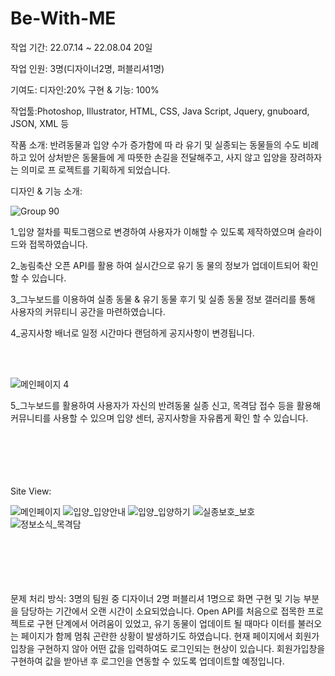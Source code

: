 # Be-With-ME

작업 기간: 22.07.14 ~ 22.08.04 20일

작업 인원: 3명(디자이너2명, 퍼블리셔1명)

기여도: 디자인:20% 구현 & 기능: 100%

작업툴:Photoshop, Illustrator, HTML, CSS, Java Script, Jquery, gnuboard, JSON, XML 등

작품 소개: 반려동물과 입양 수가 증가함에 따 라 유기 및 실종되는 동물들의 수도 비례하고 있어 상처받은 동물들에 게 따뜻한 손길을 전달해주고, 사지 않고 입양을 장려하자는 의미로 프 로젝트를 기획하게 되었습니다.
 

디자인 & 기능 소개:

![Group 90](https://user-images.githubusercontent.com/106298540/194206592-7f947063-b491-40a1-9606-a0d081721441.png)

1_입양 절차를 픽토그램으로 변경하여 사용자가 이해할 수 있도록 제작하였으며 슬라이드와 접목하였습니다.

2_농림축산 오픈 API를 활용 하여 실시간으로 유기 동 물의 정보가 업데이트되어 확인할 수 있습니다.

3_그누보드를 이용하여 실종 동물 & 유기 동물 후기 및 실종 동물 정보 갤러리를 통해 사용자의 커뮤티니 공간을 마련하였습니다.

4_공지사항 배너로 일정 시간마다 랜덤하게 공지사항이 변경됩니다.

<br>
<br>

![메인페이지 4](https://user-images.githubusercontent.com/106298540/194206925-b473cb53-a57a-4151-af9a-02dc3428fe03.png)

5_그누보드를 활용하여 사용자가 자신의 반려동물 실종 신고, 목격담 접수 등을 활용해 커뮤니티를 사용할 수 있으며 입양 센터, 공지사항을 자유롭게 확인 할 수 있습니다.


<br>
<br>
<br>
<br>
<br>
Site View:

![메인페이지](https://user-images.githubusercontent.com/106298540/194207084-0b7e5ad0-c92e-4434-9e14-d6cc8cef28b2.jpg)
![입양_입양안내](https://user-images.githubusercontent.com/106298540/194207115-79d078d9-dfb6-495c-9628-82cedda6738b.jpg)
![입양_입양하기](https://user-images.githubusercontent.com/106298540/194207173-38dccc91-8539-4bf9-851a-fb1b1b119bb5.jpg)
![실종보호_보호](https://user-images.githubusercontent.com/106298540/194207206-c099cabe-49a9-4c08-b92a-97fc673e2c02.jpg)
![정보소식_목격담](https://user-images.githubusercontent.com/106298540/194207239-7b1b0a05-ec00-48bf-a788-e1307ad07390.jpg)



<br>
<br>
<br>
<br>
<br>
문제 처리 방식: 3명의 팀원 중 디자이너 2명 퍼블리셔 1명으로 화면 구현 및 기능 부분을 담당하는 기간에서 오랜 시간이 소요되었습니다. Open API를 처음으로 접목한 프로젝트로 구현 단계에서 어려움이 있었고, 유기 동물이 업데이트 될 때마다 이터를 불러오는 페이지가 함께 멈춰 곤란한 상황이 발생하기도 하였습니다. 현재 페이지에서 회원가입창을 구현하지 않아 어떤 값을 입력하여도 로그인되는 현상이 있습니다. 회원가입창을 구현하여 값을 받아낸 후 로그인을 연동할 수 있도록 업데이트할 예정입니다.


